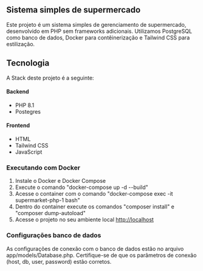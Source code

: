 ## Sistema simples de supermercado

Este projeto é um sistema simples de gerenciamento de supermercado, desenvolvido em PHP sem frameworks adicionais. Utilizamos PostgreSQL como banco de dados, Docker para contêinerização e Tailwind CSS para estilização.

## Tecnologia

A Stack deste projeto é a seguinte:

#### Backend
- PHP 8.1 
- Postegres
  
#### Frontend
- HTML
- Tailwind CSS
- JavaScript

### Executando com Docker

1. Instale o Docker e Docker Compose
2. Execute o comando "docker-compose up -d --build"
3. Acesse o container com o comando "docker-compose exec -it supermarket-php-1 bash"
4. Dentro do container execute os comandos "composer install" e "composer dump-autoload"
5. Acesse o projeto no seu ambiente local [http://localhost](http://localhost)

### Configurações banco de dados

As configurações de conexão com o banco de dados estão no arquivo app/models/Database.php. 
Certifique-se de que os parâmetros de conexão (host, db, user, password) estão corretos.
